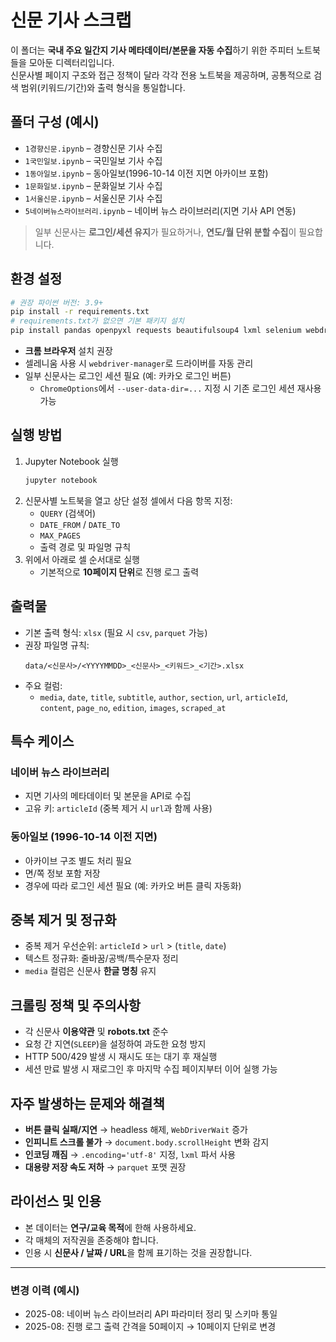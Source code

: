 # 신문 기사 스크랩

이 폴더는 **국내 주요 일간지 기사 메타데이터/본문을 자동 수집**하기 위한 주피터 노트북들을 모아둔 디렉터리입니다.  
신문사별 페이지 구조와 접근 정책이 달라 각각 전용 노트북을 제공하며, 공통적으로 검색 범위(키워드/기간)와 출력 형식을 통일합니다.

## 폴더 구성 (예시)

- `1경향신문.ipynb` – 경향신문 기사 수집  
- `1국민일보.ipynb` – 국민일보 기사 수집  
- `1동아일보.ipynb` – 동아일보(1996-10-14 이전 지면 아카이브 포함)  
- `1문화일보.ipynb` – 문화일보 기사 수집  
- `1서울신문.ipynb` – 서울신문 기사 수집  
- `5네이버뉴스라이브러리.ipynb` – 네이버 뉴스 라이브러리(지면 기사 API 연동)

> 일부 신문사는 **로그인/세션 유지**가 필요하거나, **연도/월 단위 분할 수집**이 필요합니다.

## 환경 설정

```bash
# 권장 파이썬 버전: 3.9+
pip install -r requirements.txt
# requirements.txt가 없으면 기본 패키지 설치
pip install pandas openpyxl requests beautifulsoup4 lxml selenium webdriver-manager
```

- **크롬 브라우저** 설치 권장  
- 셀레니움 사용 시 `webdriver-manager`로 드라이버를 자동 관리  
- 일부 신문사는 로그인 세션 필요 (예: 카카오 로그인 버튼)  
  - `ChromeOptions`에서 `--user-data-dir=...` 지정 시 기존 로그인 세션 재사용 가능

## 실행 방법

1. Jupyter Notebook 실행
   ```bash
   jupyter notebook
   ```
2. 신문사별 노트북을 열고 상단 설정 셀에서 다음 항목 지정:
   - `QUERY` (검색어)
   - `DATE_FROM` / `DATE_TO`
   - `MAX_PAGES`
   - 출력 경로 및 파일명 규칙
3. 위에서 아래로 셀 순서대로 실행  
   - 기본적으로 **10페이지 단위**로 진행 로그 출력

## 출력물

- 기본 출력 형식: `xlsx` (필요 시 `csv`, `parquet` 가능)  
- 권장 파일명 규칙:
  ```
  data/<신문사>/<YYYYMMDD>_<신문사>_<키워드>_<기간>.xlsx
  ```
- 주요 컬럼:
  - `media`, `date`, `title`, `subtitle`, `author`, `section`, `url`, `articleId`,  
    `content`, `page_no`, `edition`, `images`, `scraped_at`

## 특수 케이스

### 네이버 뉴스 라이브러리
- 지면 기사의 메타데이터 및 본문을 API로 수집  
- 고유 키: `articleId` (중복 제거 시 `url`과 함께 사용)

### 동아일보 (1996-10-14 이전 지면)
- 아카이브 구조 별도 처리 필요  
- 면/쪽 정보 포함 저장  
- 경우에 따라 로그인 세션 필요 (예: 카카오 버튼 클릭 자동화)

## 중복 제거 및 정규화

- 중복 제거 우선순위: `articleId` > `url` > (`title`, `date`)  
- 텍스트 정규화: 줄바꿈/공백/특수문자 정리  
- `media` 컬럼은 신문사 **한글 명칭** 유지

## 크롤링 정책 및 주의사항

- 각 신문사 **이용약관** 및 **robots.txt** 준수  
- 요청 간 지연(`SLEEP`)을 설정하여 과도한 요청 방지  
- HTTP 500/429 발생 시 재시도 또는 대기 후 재실행  
- 세션 만료 발생 시 재로그인 후 마지막 수집 페이지부터 이어 실행 가능

## 자주 발생하는 문제와 해결책

- **버튼 클릭 실패/지연** → headless 해제, `WebDriverWait` 증가  
- **인피니트 스크롤 불가** → `document.body.scrollHeight` 변화 감지  
- **인코딩 깨짐** → `.encoding='utf-8'` 지정, `lxml` 파서 사용  
- **대용량 저장 속도 저하** → `parquet` 포맷 권장

## 라이선스 및 인용

- 본 데이터는 **연구/교육 목적**에 한해 사용하세요.  
- 각 매체의 저작권을 존중해야 합니다.  
- 인용 시 **신문사 / 날짜 / URL**을 함께 표기하는 것을 권장합니다.

---

### 변경 이력 (예시)
- 2025-08: 네이버 뉴스 라이브러리 API 파라미터 정리 및 스키마 통일  
- 2025-08: 진행 로그 출력 간격을 50페이지 → 10페이지 단위로 변경
